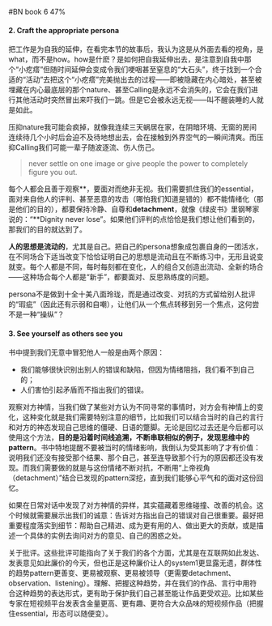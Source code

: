 #BN  book 6 47%

#### 2. Craft the appropriate persona

把工作是为自我的延伸，在看完本节的故事后，我认为这是从外面去看的视角，是what，而不是how。how是什麽？是如何把自我延伸出去，是注意到自我中那个“小疙瘩”但随时间延伸会变成令我们哽咽甚至窒息的“大石头”，终于找到一个合适的“活动”去把这个“小疙瘩”完美抛出去的过程——即被隐藏在内心暗处，甚至被埋藏在内心最底层的那个nature、甚至Calling是永远不会消失的，它会在我们进行其他活动时突然冒出来吓我们一跳。但是它会被永远无视——叫不醒装睡的人就是如此。

压抑nature我可能会疯掉，就像我连续三天蜗居在家，在阴暗环境、无窗的房间连续待几个小时后会迫不及待地想出去，会在接触到外界空气的一瞬间清爽。而压抑Calling我们可能一辈子随波逐流、伤人伤己。

> never settle on one image or give people the power to completely figure you out.

每个人都会且善于观察**，要面对而绝非无视。我们需要抓住我们的essential，面对来自他人的评判、甚至恶意的攻击（哪怕我们知道是错的）都不能情绪化（那是他们的目的），都要保持冷静、自尊和**detachment**，就像《绿皮书》里钢琴家说的：“**Dignity never lose”。如果他们评判的点恰恰是我们想让他们看到的，那我们的目的就达到了。

**人的思想是流动的**，尤其是自己。把自己的persona想象成包裹自身的一团活水，在不同场合下适当改变下恰恰证明自己的思想是流动且在不断练习中，无形且说变就变。每个人都是不同，每时每刻都在变化，人的组合又创造出流动、全新的场合——这种场合每个人都是“新手”，都要面对、反思熟练度的问题。

persona不是做到十全十美八面玲珑，而是通过改变、对抗的方式留给别人批评的“瑕疵”（因此还有示弱和自嘲），让他们从一个焦点转移到另一个焦点，这何尝不是一种“操纵”？

#### 3. See yourself as others see you

书中提到我们无意中冒犯他人一般是由两个原因：
- 我们能够很快识别出别人的错误和缺陷，但因为情绪阻挡，我们看不到自己的；
- 人们害怕引起矛盾而不指出我们的错误。

观察对方神情，当我们做了某些对方认为不同寻常的事情时，对方会有神情上的变化，这种变化就是我们需要特别注意的细节，比如我们可以结合当时的自己的言行和对方的神态发现自己思维的僵硬、日语的蹩脚。无论是回忆过去还是今后都可以使用这个方法，**目的是沿着时间线追溯，不断串联相似的例子，发现思维中的pattern**。书中特地提醒不要被当时的情绪影响，我倒认为受其影响了才有价值：说明我们还没有接受那个结果、那个自己，甚至连导致那个行为的原因都还没有发现。而我们需要做的就是与这份情绪不断对抗，不断用“上帝视角（detachment）”结合已发现的pattern深挖，直到我们能够心平气和的面对这份回忆。

如果在日常对话中发现了对方神情的异样，其实蕴藏着思维碰撞、改善的机会。这个时候就需要展示出我们的诚意：告诉对方指出自己的错误对自己很重要。最好把重要程度落实到细节：帮助自己精进、成为更有用的人、做出更大的贡献，或是描述一个具体的实例去询问对方的意见、自己的困惑之处。

关于批评。这些批评可能指向了关于我们的各个方面，尤其是在互联网如此发达、发表意见如此廉价的今天，但也正是这种廉价让人的system1更显露无遗，群体性的趋势pattern更善变、更易被观察、更易被领导（更需要detachment、observation、listening）。理解、把握这种趋势，并在我们的作品、言行中用符合这种趋势的表达形式，更有助于保护我们自己甚至能让作品更受欢迎。比如某些专家在短视频平台发表含金量更高、更有趣、更符合大众品味的短视频作品（把握住essential，形态可以随便变）。
